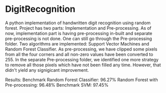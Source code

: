 # DigitRecognition
A python implementation of handwritten digit recognition using random forest.
Project has two parts: Implementation and Pre-processing. As of now, implementation part is having pre-processing in-built and 
separate pre-processing is not done. One can still go through the Pre-processing folder.
Two algorithms are implemented: Support Vector Machines and Random Forest Classifier. As pre-processing, we have clipped some 
pixels from all the four corners and all non-zero values have been converted to 255. In the separate Pre-processing folder, we
identified one more strategy to remove all those pixels which have not been filled any time. However, that didn't yield any 
signigicant improvement. 

Results:
Benchmark Random Forest Classifier: 96.27%
Random Forest with Pre-processing: 96.48%
Benchmark SVM: 97.45%
